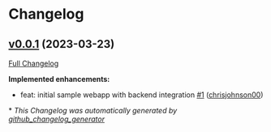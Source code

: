 # Changelog

## [v0.0.1](https://github.com/chrisjohnson00/python-webapp-sample/tree/v0.0.1) (2023-03-23)

[Full Changelog](https://github.com/chrisjohnson00/python-webapp-sample/compare/45b74386dc0145ca9feda81d1fc99cbec894ebe0...v0.0.1)

**Implemented enhancements:**

- feat: initial sample webapp with backend integration [\#1](https://github.com/chrisjohnson00/python-webapp-sample/pull/1) ([chrisjohnson00](https://github.com/chrisjohnson00))



\* *This Changelog was automatically generated by [github_changelog_generator](https://github.com/github-changelog-generator/github-changelog-generator)*
